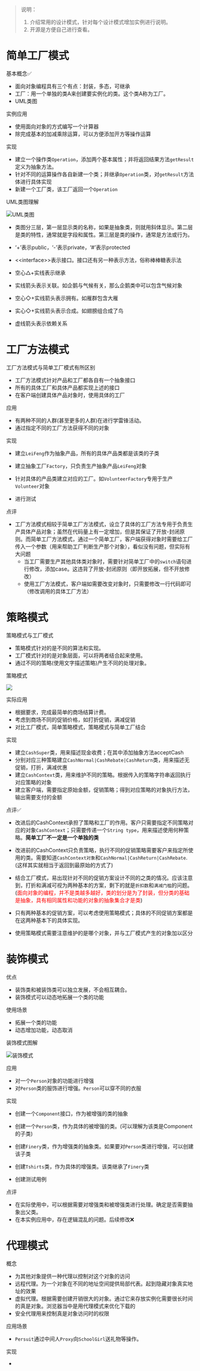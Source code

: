 > 说明：
>
> 1. 介绍常用的设计模式，针对每个设计模式增加实例进行说明。
> 2. 开源是方便自己进行查看。

# 简单工厂模式

基本概念:white_check_mark:

- 面向对象编程具有三个有点：封装，多态，可继承
- 工厂：用一个单独的类A来创建要实例化的类。这个类A称为工厂。
- UML类图

实例应用

- 使用面向对象的方式编写一个计算器
- 除完成基本的加减乘除运算，可以方便添加开方等操作运算

实现

- 建立一个操作类`Operation`，添加两个基本属性；并将返回结果方法`getResult`定义为抽象方法。
- 针对不同的运算操作各自新建一个类；并继承`Operation`类，对`getResult`方法体进行具体实现
- 新建一个工厂类，该工厂返回一个`Operation`

UML类图理解

![UML类图](https://github.com/iswyq/GOF/blob/master/img/UML%E7%B1%BB%E5%9B%BE.jpg)

- 类图分三层，第一层显示类的名称，如果是抽象类，则就用斜体显示。第二层是类的特性，通常就是字段和属性。第三层是类的操作，通常是方法或行为。

- ‘+’表示public，‘-’表示private，‘#’表示protected
- \<\<interface>>表示接口。接口还有另一种表示方法，俗称棒棒糖表示法
- 空心△+实线表示继承
- 实线箭头表示关联。如企鹅与气候有关，那么企鹅类中可以包含气候对象
- 空心◇+实线箭头表示拥有。如雁群包含大雁
- 实心◇+实线箭头表示合成。如翅膀组合成了鸟
- 虚线箭头表示依赖关系

# 工厂方法模式

工厂方法模式与简单工厂模式有所区别

- 工厂方法模式针对产品和工厂都各自有一个抽象接口
- 所有的具体工厂和具体产品都实现上述的接口
- 在客户端创建具体产品对象时，使用具体的工厂

应用

- 有两种不同的人群(甚至更多的人群)在进行学雷锋活动。
- 通过指定不同的工厂方法获得不同的对象

实现

- 建立`LeiFeng`作为抽象产品，所有的具体产品类都是该类的子类

- 建立抽象工厂`Factory`，只负责生产抽象产品`LeiFeng`对象
- 针对具体的产品类建立对应的工厂。如`VolunteerFactory`专用于生产`Volunteer`对象
- 进行测试

点评

- 工厂方法模式相较于简单工厂方法模式，设立了具体的工厂方法专用于负责生产具体产品对象；虽然在代码量上有一定增加，但是其保证了开放-封闭原则。而简单工厂方法模式，通过一个简单工厂，客户端获得对象时需要给工厂传入一个参数（用来帮助工厂判断生产那个对象），看似没有问题，但实际有大问题
  - 当工厂需要生产其他具体类对象时，需要针对简单工厂中的`switch`语句进行修改，添加case。这违背了开放-封闭原则（即开放拓展，但不开放修改）
  - 使用工厂方法模式，客户端如需要改变对象时，只需要修改一行代码即可（修改调用的具体工厂方法）

# 策略模式

策略模式与工厂模式

- 策略模式针对的是不同的算法和实现。
- 工厂模式针对的是对象层面，可以将两者结合起来使用。
- 通过不同的策略(使用文字描述策略)产生不同的处理对象。

策略模式

![](https://github.com/iswyq/GOF/blob/master/img/%E7%AD%96%E7%95%A5%E6%A8%A1%E5%BC%8F.jpg)

实际应用

- 根据要求，完成最简单的商场结算计费。
- 考虑到商场不同的促销价格，如打折促销，满减促销
- 对比工厂模式，简单策略模式，策略模式与简单工厂结合

实现

- 建立`CashSuper`类，用来描述现金收费；在其中添加抽象方法acceptCash
- 分别对应三种策略建立`CashNormal|CashRebate|CashReturn`类，用来描述无促销，打折，满减优惠
- 建立`CashContext`类，用来维护不同的策略。根据传入的策略字符串返回执行对应策略的对象
- 建立客户端，需要指定原始金额，促销策略；得到对应策略的对象执行方法，输出需要支付的金额

点评:white_check_mark:

- 改进后的CashContext承担了策略和工厂的作用。客户只需要指定不同策略对应的对象`CashContext`；只需要传递一个`String type`，用来描述使用何种策略。**简单工厂不一定是一个单独的类**
- 改进前的CashContext只负责策略，执行不同的促销策略需要客户来指定所使用的类。需要知道`CashContext对象`和`CashNormal|CashReturn|CashRebate`.(这样其实就相当于返回到最原始的方式了)

- 结合工厂模式，易出现针对不同的促销方案设计不同的之类的情况。应该注意到，打折和满减可视为两种基本的方案，剩下的就是`折扣数`和`满减门槛`的问题。(<font color='red'>面向对象的编程，并不是类越多越好，类的划分是为了封装，但分类的基础是抽象，具有相同属性和功能的对象的抽象集合才是类</font>)
- 只有两种基本的促销方案，可以考虑使用策略模式；具体的不同促销方案都是在这两种基本下的具体实现。
- 使用策略模式需要注意维护的是哪个对象，并与工厂模式产生的对象加以区分

# 装饰模式

优点

- 装饰类和被装饰类可以独立发展，不会相互耦合。
- 装饰模式可以动态地拓展一个类的功能

使用场景

- 拓展一个类的功能
- 动态增加功能，动态取消

装饰模式图解

![装饰模式](https://github.com/iswyq/GOF/blob/master/img/%E8%A3%85%E9%A5%B0%E6%A8%A1%E5%BC%8F.jpg)

应用

- 对一个`Person`对象的功能进行增强
- 对`Person`类的服饰进行增强。`Person`可以穿不同的衣服

实现

- 创建一个`Component`接口，作为被增强的类的抽象

- 创建一个`Person`类，作为具体的被增强的类。(可以理解为该类是Component的子类)
- 创建`Finery`类，作为增强类的抽象类。如果要对`Person`类进行增强，可以创建该子类
- 创建`Tshirts`类，作为具体的增强类。该类继承了`Finery`类
- 创建测试用例

点评

- 在实际使用中，可以根据需要对增强类和被增强类进行处理。确定是否需要抽象出父类。 
- 在本实例应用中，存在逻辑混乱的问题。后续修改:x:

# 代理模式

概念

- 为其他对象提供一种代理以控制对这个对象的访问
- 远程代理。为一个对象在不同的地址空间提供局部代表。起到隐藏对象真实地址的效果
- 虚拟代理。根据需要创建开销很大的对象。通过它来存放实例化需要很长时间的真是对象。浏览器当中是用代理模式来优化下载的
- 安全代理用来控制真是对象访问时的权限

应用场景

- `Persuit`通过中间人`Proxy`向`SchoolGirl`送礼物等操作。

实现

- 
